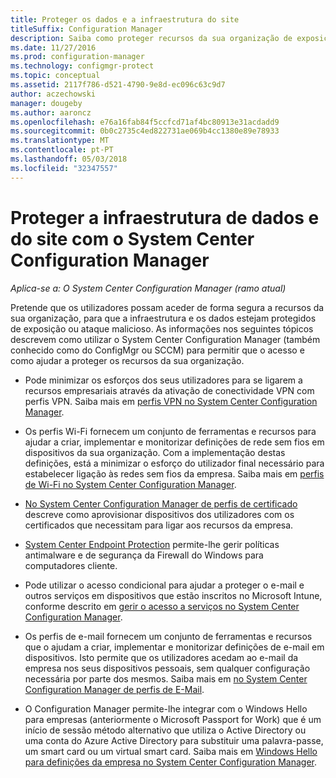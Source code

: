 ```yaml
---
title: Proteger os dados e a infraestrutura do site
titleSuffix: Configuration Manager
description: Saiba como proteger recursos da sua organização de exposição ou ataque malicioso com o System Center Configuration Manager.
ms.date: 11/27/2016
ms.prod: configuration-manager
ms.technology: configmgr-protect
ms.topic: conceptual
ms.assetid: 2117f786-d521-4790-9e8d-ec096c63c9d7
author: aczechowski
manager: dougeby
ms.author: aaroncz
ms.openlocfilehash: e76a16fab84f5ccfcd71af4bc80913e31acdadd9
ms.sourcegitcommit: 0b0c2735c4ed822731ae069b4cc1380e89e78933
ms.translationtype: MT
ms.contentlocale: pt-PT
ms.lasthandoff: 05/03/2018
ms.locfileid: "32347557"
---
```

# <a name="protect-data-and-site-infrastructure-with-system-center-configuration-manager"></a>Proteger a infraestrutura de dados e do site com o System Center Configuration Manager

*Aplica-se a: O System Center Configuration Manager (ramo atual)*


Pretende que os utilizadores possam aceder de forma segura a recursos da sua organização, para que a infraestrutura e os dados estejam protegidos de exposição ou ataque malicioso. As informações nos seguintes tópicos descrevem como utilizar o System Center Configuration Manager (também conhecido como do ConfigMgr ou SCCM) para permitir que o acesso e como ajudar a proteger os recursos da sua organização.  

-   Pode minimizar os esforços dos seus utilizadores para se ligarem a recursos empresariais através da ativação de conectividade VPN com perfis VPN. Saiba mais em [perfis VPN no System Center Configuration Manager](../deploy-use/vpn-profiles.md).  

-   Os perfis Wi-Fi fornecem um conjunto de ferramentas e recursos para ajudar a criar, implementar e monitorizar definições de rede sem fios em dispositivos da sua organização. Com a implementação destas definições, está a minimizar o esforço do utilizador final necessário para estabelecer ligação às redes sem fios da empresa. Saiba mais em [perfis de Wi-Fi no System Center Configuration Manager](/sccm/protect/deploy-use/create-wifi-profiles).  

-   [No System Center Configuration Manager de perfis de certificado](../deploy-use/introduction-to-certificate-profiles.md) descreve como aprovisionar dispositivos dos utilizadores com os certificados que necessitam para ligar aos recursos da empresa.  

-   [System Center Endpoint Protection](../deploy-use/endpoint-protection.md) permite-lhe gerir políticas antimalware e de segurança da Firewall do Windows para computadores cliente.  

-   Pode utilizar o acesso condicional para ajudar a proteger o e-mail e outros serviços em dispositivos que estão inscritos no Microsoft Intune, conforme descrito em [gerir o acesso a serviços no System Center Configuration Manager](../deploy-use/manage-access-to-services.md).  

-   Os perfis de e-mail fornecem um conjunto de ferramentas e recursos que o ajudam a criar, implementar e monitorizar definições de e-mail em dispositivos. Isto permite que os utilizadores acedam ao e-mail da empresa nos seus dispositivos pessoais, sem qualquer configuração necessária por parte dos mesmos. Saiba mais em [no System Center Configuration Manager de perfis de E-Mail](../deploy-use/introduction-to-email-profiles.md).  

-   O Configuration Manager permite-lhe integrar com o Windows Hello para empresas (anteriormente o Microsoft Passport for Work) que é um início de sessão método alternativo que utiliza o Active Directory ou uma conta do Azure Active Directory para substituir uma palavra-passe, um smart card ou um virtual smart card. Saiba mais em [Windows Hello para definições da empresa no System Center Configuration Manager](../deploy-use/windows-hello-for-business-settings.md).  
